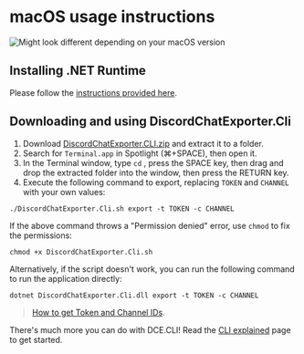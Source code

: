 # macOS usage instructions

![Might look different depending on your macOS version](https://i.imgur.com/gA8jFjJ.png)

## Installing .NET Runtime

Please follow the [instructions provided here](Dotnet.md).

## Downloading and using DiscordChatExporter.Cli

1. Download [DiscordChatExporter.CLI.zip](https://github.com/Tyrrrz/DiscordChatExporter/releases/latest) and extract it to a folder.
2. Search for `Terminal.app` in Spotlight (⌘+SPACE), then open it.
3. In the Terminal window, type `cd` , press the SPACE key, then drag and drop the extracted folder into the window, then press the RETURN key.
4. Execute the following command to export, replacing `TOKEN` and `CHANNEL` with your own values:

```console
./DiscordChatExporter.Cli.sh export -t TOKEN -c CHANNEL
```

If the above command throws a "Permission denied" error, use `chmod` to fix the permissions:

```console
chmod +x DiscordChatExporter.Cli.sh
```

Alternatively, if the script doesn't work, you can run the following command to run the application directly:

```console
dotnet DiscordChatExporter.Cli.dll export -t TOKEN -c CHANNEL
```

> [How to get Token and Channel IDs](Token-and-IDs.md).

There's much more you can do with DCE.CLI! Read the [CLI explained](Using-the-CLI.md) page to get started.
